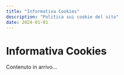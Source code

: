 ```yaml
---
title: "Informativa Cookies"
description: "Politica sui cookie del sito"
date: 2024-01-01
---
```


# Informativa Cookies

Contenuto in arrivo...
